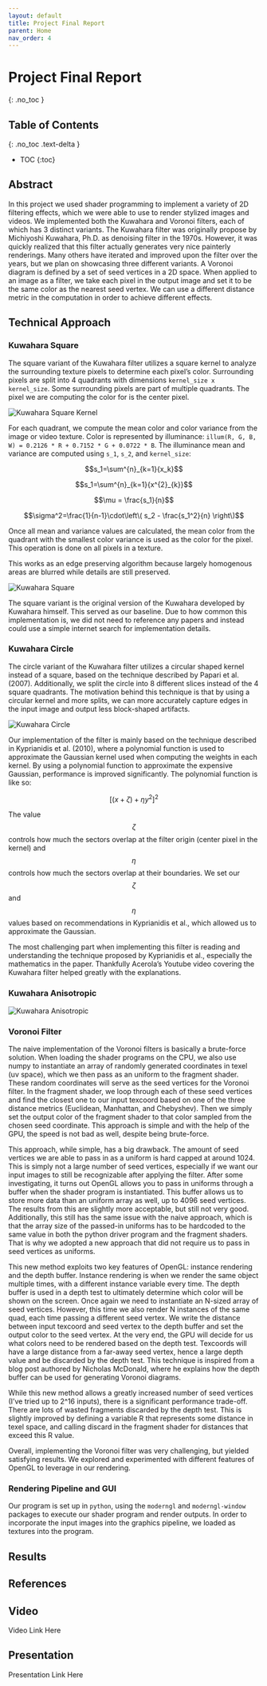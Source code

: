 ```yaml
---
layout: default
title: Project Final Report
parent: Home
nav_order: 4
---
```


<script src="https://polyfill.io/v3/polyfill.min.js?features=es6"></script>
<script id="MathJax-script" async src="https://cdn.jsdelivr.net/npm/mathjax@3/es5/tex-mml-chtml.js"></script>

# Project Final Report
{: .no_toc }

## Table of Contents
{: .no_toc .text-delta }

- TOC
{:toc}

## Abstract

In this project we used shader programming to implement a variety of 2D filtering effects, which we were able to use to render stylized images and videos. We implemented both the Kuwahara and Voronoi filters, each of which has 3 distinct variants. The Kuwahara filter was originally propose by Michiyoshi Kuwahara, Ph.D. as denoising filter in the 1970s. However, it was quickly realized that this filter actually generates very nice painterly renderings. Many others have iterated and improved upon the filter over the years, but we plan on showcasing three different variants. A Voronoi diagram is defined by a set of seed vertices in a 2D space. When applied to an image as a filter, we take each pixel in the output image and set it to be the same color as the nearest seed vertex. We can use a different distance metric in the computation in order to achieve different effects.

## Technical Approach

### Kuwahara Square

The square variant of the Kuwahara filter utilizes a square kernel to analyze the surrounding texture pixels to determine each pixel’s color. Surrounding pixels are split into 4 quadrants with dimensions `kernel_size x kernel_size`. Some surrounding pixels are part of multiple quadrants. The pixel we are computing the color for is the center pixel.

![Kuwahara Square Kernel](./final_assets/kuwahara_square_kernel.webp)

For each quadrant, we compute the mean color and color variance from the image or video texture. Color is represented by illuminance: `illum(R, G, B, W) = 0.2126 * R + 0.7152 * G + 0.0722 * B`. The illuminance mean and variance are computed using `s_1`, `s_2`, and `kernel_size`:

$$s_1=\sum^{n}_{k=1}{x_k}$$

$$s_1=\sum^{n}_{k=1}{x^{2}_{k}}$$

$$\mu = \frac{s_1}{n}$$

$$\sigma^2=\frac{1}{n-1}\cdot\left\( s_2 - \frac{s_1^2}{n} \right\)$$

Once all mean and variance values are calculated, the mean color from the quadrant with the smallest color variance is used as the color for the pixel. This operation is done on all pixels in a texture.

This works as an edge preserving algorithm because largely homogenous areas are blurred while details are still preserved.

![Kuwahara Square](./final_assets/kuwahara_square_diagram.png)

The square variant is the original version of the Kuwahara developed by Kuwahara himself. This served as our baseline. Due to how common this implementation is, we did not need to reference any papers and instead could use a simple internet search for implementation details.

### Kuwahara Circle

The circle variant of the Kuwahara filter utilizes a circular shaped kernel instead of a square, based on the technique described by Papari et al. (2007). Additionally, we split the circle into 8 different slices instead of the 4 square quadrants. The motivation behind this technique is that by using a circular kernel and more splits, we can more accurately capture edges in the input image and output less block-shaped artifacts.

![Kuwahara Circle](./final_assets/kuwahara_circle_diagram.png)

Our implementation of the filter is mainly based on the technique described in Kyprianidis et al. (2010), where a polynomial function is used to approximate the Gaussian kernel used when computing the weights in each kernel. By using a polynomial function to approximate the expensive Gaussian, performance is improved significantly. The polynomial function is like so:

$$[(x+\zeta) + \eta y^2]^2$$

The value $$\zeta$$ controls how much the sectors overlap at the filter origin (center pixel in the kernel) and $$\eta$$ controls how much the sectors overlap at their boundaries. We set our $$\zeta$$ and $$\eta$$ values based on recommendations in Kyprianidis et al., which allowed us to approximate the Gaussian.

The most challenging part when implementing this filter is reading and understanding the technique proposed by Kyprianidis et al., especially the mathematics in the paper. Thankfully Acerola’s Youtube video covering the Kuwahara filter helped greatly with the explanations.

### Kuwahara Anisotropic

![Kuwahara Anisotropic](./final_assets/kuwahara_anisotropic_diagram.png)

### Voronoi Filter

The naive implementation of the Voronoi filters is basically a brute-force solution. When loading the shader programs on the CPU, we also use numpy to instantiate an array of randomly generated coordinates in texel (uv space), which we then pass as an uniform to the fragment shader. These random coordinates will serve as the seed vertices for the Voronoi filter. In the fragment shader, we loop through each of these seed vertices and find the closest one to our input texcoord based on one of the three distance metrics (Euclidean, Manhattan, and Chebyshev). Then we simply set the output color of the fragment shader to that color sampled from the chosen seed coordinate. This approach is simple and with the help of the GPU, the speed is not bad as well, despite being brute-force.

This approach, while simple, has a big drawback. The amount of seed vertices we are able to pass in as a uniform is hard capped at around 1024. This is simply not a large number of seed vertices, especially if we want our input images to still be recognizable after applying the filter. After some investigating, it turns out OpenGL allows you to pass in uniforms through a buffer when the shader program is instantiated. This buffer allows us to store more data than an uniform array as well, up to 4096 seed vertices. The results from this are slightly more acceptable, but still not very good. Additionally, this still has the same issue with the naive approach, which is that the array size of the passed-in uniforms has to be hardcoded to the same value in both the python driver program and the fragment shaders. That is why we adopted a new approach that did not require us to pass in seed vertices as uniforms.

This new method exploits two key features of OpenGL: instance rendering and the depth buffer. Instance rendering is when we render the same object multiple times, with a different instance variable every time. The depth buffer is used in a depth test to ultimately determine which color will be shown on the screen. Once again we need to instantiate an N-sized array of seed vertices. However, this time we also render N instances of the same quad, each time passing a different seed vertex. We write the distance between input texcoord and seed vertex to the depth buffer and set the output color to the seed vertex. At the very end, the GPU will decide for us what colors need to be rendered based on the depth test. Texcoords will have a large distance from a far-away seed vertex, hence a large depth value and be discarded by the depth test. This technique is inspired from a blog post authored by Nicholas McDonald, where he explains how the depth buffer can be used for generating Voronoi diagrams.

While this new method allows a greatly increased number of seed vertices (I’ve tried up to 2^16 inputs), there is a significant performance trade-off. There are lots of wasted fragments discarded by the depth test. This is slightly improved by defining a variable R that represents some distance in texel space, and calling discard in the fragment shader for distances that exceed this R value.

Overall, implementing the Voronoi filter was very challenging, but yielded satisfying results. We explored and experimented with different features of OpenGL to leverage in our rendering.

### Rendering Pipeline and GUI

Our program is set up in `python`, using the `moderngl` and `moderngl-window` packages to execute our shader program and render outputs. In order to incorporate the input images into the graphics pipeline, we loaded as textures into the program.

## Results

## References

## Video

Video Link Here

## Presentation

Presentation Link Here
